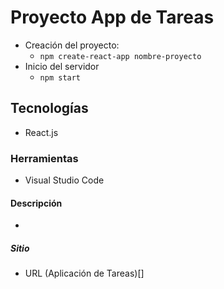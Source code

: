 # Proyecto App de Tareas
- Creación del proyecto:
    - `npm create-react-app nombre-proyecto`
- Inicio del servidor
    - `npm start`

## Tecnologías
- React.js

### Herramientas
- Visual Studio Code

#### Descripción
-

##### Sitio
- URL (Aplicación de Tareas)[]